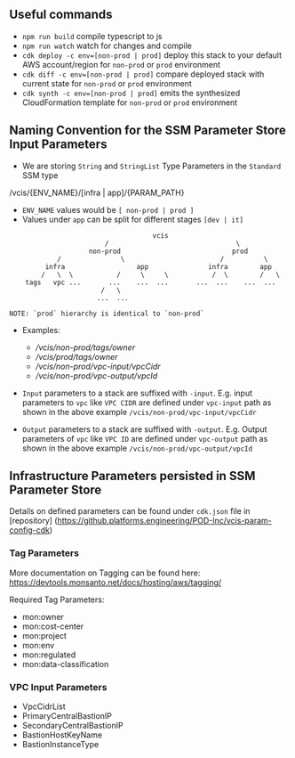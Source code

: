 ## Useful commands

 * `npm run build`   compile typescript to js
 * `npm run watch`   watch for changes and compile
 * `cdk deploy -c env=[non-prod | prod]`      deploy this stack to your default AWS account/region for `non-prod` or `prod` environment
 * `cdk diff -c env=[non-prod | prod]`        compare deployed stack with current state for `non-prod` or `prod` environment
 * `cdk synth -c env=[non-prod | prod]`       emits the synthesized CloudFormation template for `non-prod` or `prod` environment

## Naming Convention for the SSM Parameter Store Input Parameters

- We are storing `String` and `StringList` Type Parameters in the `Standard` SSM type

/vcis/{ENV_NAME}/[infra | app]/{PARAM_PATH}

- `ENV_NAME` values would be `[ non-prod | prod ]`
-  Values under `app` can be split for different stages `[dev | it]`

```script
                                    vcis
                        /                                \
                    non-prod                            prod
            /               \                        /          \
         infra                  app               infra        app 
        /   \  \           /     \     \           /  \        /   \
    tags   vpc ...       ...    ...  ...       ...  ...    ...  ...
                       /   \
                      ...  ...                    

NOTE: `prod` hierarchy is identical to `non-prod`
```

- Examples: 
    - */vcis/non-prod/tags/owner*
    - */vcis/prod/tags/owner*
    - */vcis/non-prod/vpc-input/vpcCidr*
    - */vcis/non-prod/vpc-output/vpcId*
  
- `Input` parameters to a stack are suffixed with `-input`. E.g. input parameters to `vpc` like `VPC CIDR` are defined under 
  `vpc-input` path as shown in the above example `/vcis/non-prod/vpc-input/vpcCidr`
  
- `Output` parameters to a stack are suffixed with `-output`. E.g. Output parameters of `vpc` like `VPC ID` are defined under 
  `vpc-output` path as shown in the above example `/vcis/non-prod/vpc-output/vpcId` 

## Infrastructure Parameters persisted in SSM Parameter Store

Details on defined parameters can be found under `cdk.json` file in [repository]
(https://github.platforms.engineering/POD-Inc/vcis-param-config-cdk)

### Tag Parameters

More documentation on Tagging can be found here: https://devtools.monsanto.net/docs/hosting/aws/tagging/

Required Tag Parameters:
- mon:owner
- mon:cost-center
- mon:project
- mon:env
- mon:regulated
- mon:data-classification


### VPC Input Parameters

- VpcCidrList
- PrimaryCentralBastionIP
- SecondaryCentralBastionIP
- BastionHostKeyName
- BastionInstanceType





                      